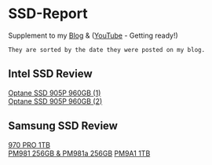 # SSD-Report
Supplement to my [Blog](https://freshflash4096.github.io/tags/benchmark/) & ([YouTube](https://www.youtube.com/@FreshFlash4096) - Getting ready!)

```
They are sorted by the date they were posted on my blog.
```

## Intel SSD Review
[Optane SSD 905P 960GB (1)](https://freshflash4096.github.io/benchmark-method/)   
[Optane SSD 905P 960GB (2)](https://freshflash4096.github.io/the-product-behind-the-benchmarks-905p-960gb/)

## Samsung SSD Review
[970 PRO 1TB](https://freshflash4096.github.io/the-last-mlc-970-pro/)   
[PM981 256GB & PM981a 256GB](https://freshflash4096.github.io/samsungs-phoenix-cssdzip/)
[PM9A1 1TB]()


